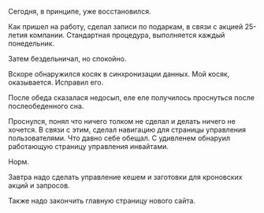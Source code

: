 Сегодня, в принципе, уже восстановился.

Как пришел на работу, сделал записи по подаркам, в связи с акцией 25-летия компании. Стандартная процедура, выполняется каждый понедельник.

Затем бездельничал, но спокойно.

Вскоре обнаружился косяк в синхронизации данных. Мой косяк, оказывается. Исправил его.

После обеда сказалася недосып, еле еле получилось проснуться после послеобеденного сна.

Проснулся, понял что ничего толком не сделал и делать ничего не хочется. В связи с этим, сделал навигацию для страницы управления пользователями. Что давно себе обещал.
С удивленем обнаруил работающую страницу управления инвайтами.

Норм.

Завтра надо сделать управление кешем и заготовки для кроновских акций и запросов.

Также надо закончить главную страницу нового сайта.